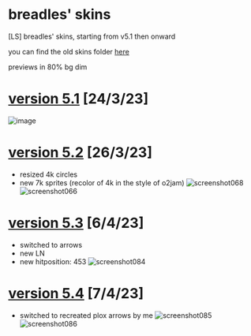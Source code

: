# breadles' skins
[LS] breadles' skins, starting from v5.1 then onward

you can find the old skins folder [here](https://drive.google.com/drive/folders/1y3EEeSxe_N6Adc4oJfv-mi10t3bsNTnb?usp=sharing)

previews in 80% bg dim
# [version 5.1](https://drive.google.com/u/0/uc?id=1cU4to8dUaxiPiFvEeVi_s0zLG9-5LLVV&export=download) [24/3/23]
![image](https://user-images.githubusercontent.com/101068519/227696085-39d5f752-db43-42bd-9ce1-b09fa550f05e.png)


# [version 5.2](https://drive.google.com/u/0/uc?id=1-BmZYY77xSAdQgzM9IqaEzwqXuc9Hl7s&export=download) [26/3/23]
 - resized 4k circles
 - new 7k sprites (recolor of 4k in the style of o2jam)
![screenshot068](https://user-images.githubusercontent.com/101068519/227756375-15f6b3e6-bfc4-4e9c-87df-f94b25cecc6b.png)
![screenshot066](https://user-images.githubusercontent.com/101068519/227756376-109e8e96-f739-403c-a30b-8679033b5ae5.png)


# [version 5.3](https://drive.google.com/u/0/uc?id=1LIV9QQzEQPKX_2chaThH50Nt9OoSNgiw&export=download) [6/4/23]
 - switched to arrows
 - new LN
 - new hitposition: 453
![screenshot084](https://user-images.githubusercontent.com/101068519/230524216-15a1fa1d-df3c-4325-a554-97198c0e6b13.png)


# [version 5.4](https://drive.google.com/u/0/uc?id=1WCKXMIHDATJp8C58Y-AuiXXJp1SRJi8P&export=download) [7/4/23]
 - switched to recreated plox arrows by me
![screenshot085](https://user-images.githubusercontent.com/101068519/230682107-aaaa4f9e-d9c4-44fe-bd44-f81afc0f5a02.png)
![screenshot086](https://user-images.githubusercontent.com/101068519/230682259-2d2965bb-db31-4586-af33-ee39ce73b7d2.png)
